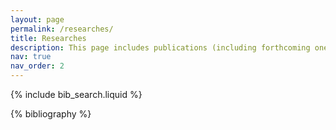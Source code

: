 ```yaml
---
layout: page
permalink: /researches/
title: Researches
description: This page includes publications (including forthcoming ones) and other research-related experiences
nav: true
nav_order: 2
---
```


<!-- _pages/publications.md -->

<!-- Bibsearch Feature -->

{% include bib_search.liquid %}

<div class="publications">

{% bibliography %}

</div>


